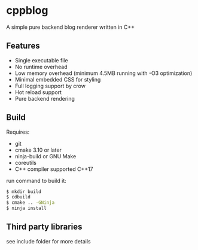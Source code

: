 # cppblog
A simple pure backend blog renderer written in C++

## Features
- Single executable file
- No runtime overhead
- Low memory overhead (minimum 4.5MB running with -O3 optimization)
- Minimal embedded CSS for styling
- Full logging support by crow
- Hot reload support
- Pure backend rendering
## Build
Requires:
- git
- cmake 3.10 or later
- ninja-build or GNU Make
- coreutils
- C++ compiler supported C++17

run command to build it:
```bash
$ mkdir build
$ cdbuild
$ cmake .. -GNinja
$ ninja install
```

## Third party libraries
see include folder for more details
